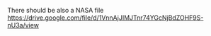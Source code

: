 There should be also a NASA file
https://drive.google.com/file/d/1VnnAjJIMJTnr74YGcNjBdZOHF9S-nU3a/view

